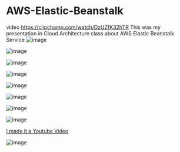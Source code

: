 # AWS-Elastic-Beanstalk
video  https://clipchamp.com/watch/DzUZfK32hTR 
This was my presentation in Cloud Architecture class about AWS Elastic Beanstalk Service
![image](https://github.com/kalejcamto/AWS-Elastic-Beanstalk/assets/101201140/3c251d3d-036d-414b-8e2e-5af097691b9b)

![image](https://github.com/kalejcamto/AWS-Elastic-Beanstalk/assets/101201140/191bd2e1-b237-4a78-be69-9ea87d47ac41)

![image](https://github.com/kalejcamto/AWS-Elastic-Beanstalk/assets/101201140/99ffa627-e43c-4491-9e28-eee00656e88b)

![image](https://github.com/kalejcamto/AWS-Elastic-Beanstalk/assets/101201140/1d569486-a708-4ec4-8b0c-3887905233c3)

![image](https://github.com/kalejcamto/AWS-Elastic-Beanstalk/assets/101201140/8dbc7e1e-f5e6-4eea-8998-d2b19ae477bc)

![image](https://github.com/kalejcamto/AWS-Elastic-Beanstalk/assets/101201140/43b16b93-66a2-4467-b964-ec463048e348)

![image](https://github.com/kalejcamto/AWS-Elastic-Beanstalk/assets/101201140/d30318ed-cdc3-44c9-8073-177c45d40a4a)

![image](https://github.com/kalejcamto/AWS-Elastic-Beanstalk/assets/101201140/4258934e-563d-4c96-a1b2-f6c1265892ab)

[I made it a Youtube Video](ttps://youtu.be/yLMRrfNX1Dg?si=5sOWNe0Ie1NSnIZf)

![image](https://github.com/kalejcamto/AWS-Elastic-Beanstalk/assets/101201140/89aa98f4-f1a8-4d60-8543-7a5aaa67ae50)

